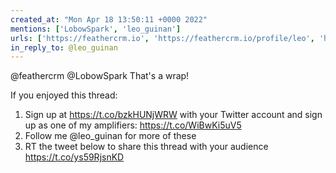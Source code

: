 ```yaml
---
created_at: "Mon Apr 18 13:50:11 +0000 2022"
mentions: ['LobowSpark', 'leo_guinan']
urls: ['https://feathercrm.io', 'https://feathercrm.io/profile/leo', 'https://x.com/leo_guinan/status/1516051443819630592']
in_reply_to: @leo_guinan
---
```


@feathercrm @LobowSpark That's a wrap!

If you enjoyed this thread:

1. Sign up at https://t.co/bzkHUNjWRW with your Twitter account and sign up as one of my amplifiers: https://t.co/WiBwKi5uV5
2. Follow me @leo_guinan for more of these
3. RT the tweet below to share this thread with your audience https://t.co/ys59RjsnKD
